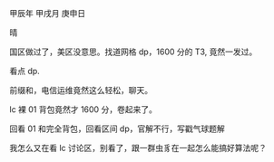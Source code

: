 甲辰年 甲戌月 庚申日

晴

国区做过了，美区没意思。找道网格 dp，1600 分的 T3, 竟然一发过。

看点 dp.

前缀和，电信运维竟然这么轻松，聊天。

lc 裸 01 背包竟然才 1600 分，卷起来了。

回看 01 和完全背包，回看区间 dp，官解不行，写戳气球题解

我怎么又在看 lc 讨论区，别看了，跟一群虫豸在一起怎么能搞好算法呢？